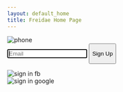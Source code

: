 ```yaml
---
layout: default_home
title: Freidae Home Page
---
```

<div class="col-sm-4">
    <img id="home_iphone" src="/freidae/data/img/home/I_phone.png" alt="phone">
</div>
<div class="col-sm-8">
    <form role="form" class="form-inline" id="home_form">
        <div class="form-group" style="width: 108%;">
            <input type="email" class="form-control1" id="inputEmail1_h" placeholder="Email" name="email" required autofocus>
            <button type="submit" class="btn" id="sinup_h"><p style="text-align: center;">Sign Up</p></button>
        </div>       
    </form>
    <img id="fbsinin" src="/freidae/data/img/home/Sign_in_with_FB.png" alt="sign in fb"><br>
    <img id="gmsinin" src="/freidae/data/img/home/Sign_In_with_Google+.png" alt="sign in google" >
</div>